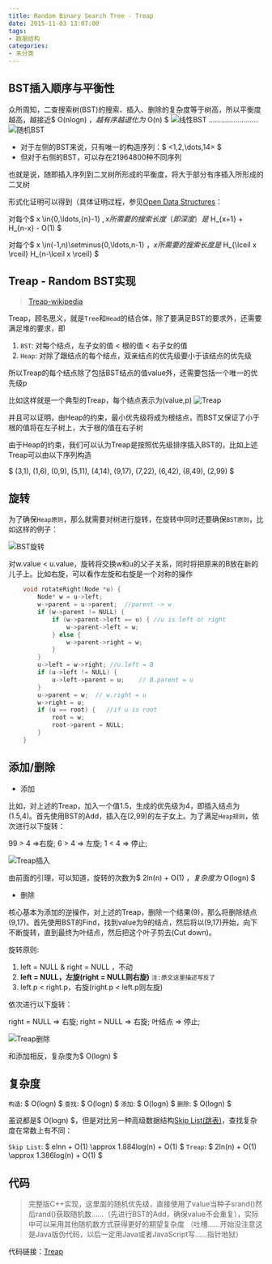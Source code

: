 ```yaml
---
title: Random Binary Search Tree - Treap
date: 2015-11-03 13:07:00
tags:
- 数据结构
categories:
- 未分类
---
```


## BST插入顺序与平衡性

众所周知，二查搜索树(BST)的搜索、插入、删除的复杂度等于树高，所以平衡度越高，越接近$ O(nlogn) $，越有序越退化为$ O(n) $
![线性BST](http://opendatastructures.org/ods-java/img2843.png) ……………………![随机BST](http://opendatastructures.org/ods-java/img2844.png)

+ 对于左侧的BST来说，只有唯一的构造序列：$ <1,2,\dots,14> $
+ 但对于右侧的BST，可以存在21964800种不同序列

也就是说，随即插入序列到二叉树所形成的平衡度，将大于部分有序插入所形成的二叉树


形式化证明可以得到（具体证明过程，参见[Open Data Structures](http://opendatastructures.org/ods-java/7_1_Random_Binary_Search_Tr.html#fig:rbst-records)：

对每个$ x \in\{0,\ldots,{n}-1\} $, x所需要的搜索长度（即深度）是$ H\_{x+1} + H\_{n-x} - O(1) $

对每个$ x \in(-1,n)\setminus\{0,\ldots,n-1\} $，x所需要的搜索长度是$ H\_{\lceil x \rceil} H\_{n-\lceil x \rceil} $

## Treap - Random BST实现

> [Treap-wikipedia](https://en.wikipedia.org/wiki/Treap)

Treap，顾名思义，就是`Tree`和`Head`的结合体，除了要满足BST的要求外，还需要满足堆的要求，即

1. `BST`: 对每个结点，左子女的值 < 根的值 < 右子女的值
2. `Heap`: 对除了跟结点的每个结点，双亲结点的优先级要小于该结点的优先级

所以Treap的每个结点除了包括BST结点的值value外，还需要包括一个唯一的优先级p

比如这样就是一个典型的Treap，每个结点表示为(value,p)
![Treap](http://opendatastructures.org/versions/edition-0.1e/ods-java/img1086.png)

并且可以证明，由Heap的约束，最小优先级将成为根结点，而BST又保证了小于根的值将在左子树上，大于根的值在右子树

由于Heap的约束，我们可以认为Treap是按照优先级排序插入BST的，比如上述Treap可以由以下序列构造

$ (3,1), (1,6), (0,9), (5,11), (4,14), (9,17), (7,22), (6,42), (8,49), (2,99) $


## 旋转

为了确保`Heap原则`，那么就需要对树进行旋转，在旋转中同时还要确保`BST原则`，比如这样的例子：

![BST旋转](http://opendatastructures.org/versions/edition-0.1e/ods-java/img1102.png)

对w.value < u.value，旋转将交换w和u的父子关系，同时将把原来的B放在新的儿子上。比如右旋，可以看作左旋和右旋是一个对称的操作

```cpp
    void rotateRight(Node *u) {
        Node* w = u->left;
        w->parent = u->parent;  //parent -> w
        if (w->parent != NULL) {
            if (w->parent->left == u) { //u is left or right
                w->parent->left = w;
            } else {
                w->parent->right = w;
            }
        }
        u->left = w->right; //u.left = B
        if (u->left != NULL) {
            u->left->parent = u;    // B.parent = u
        }
        u->parent = w;  // w.right = u
        w->right = u;
        if (u == root) {   //if u is root
            root = w;
            root->parent = NULL;
        }
    }
```


## 添加/删除

+ 添加

比如，对上述的Treap，加入一个值1.5，生成的优先级为4，即插入结点为(1.5,4)。首先使用BST的Add，插入在(2,99)的左子女上。为了满足`Heap规则`，依次进行以下旋转：

99 > 4 =>右旋;
6 > 4 => 左旋;
1 < 4 => 停止;

![Treap插入](http://opendatastructures.org/versions/edition-0.1e/ods-java/img1108.png)

由前面的引理，可以知道，旋转的次数为$ 2ln(n) + O(1) $，复杂度为$ O(logn) $


+ 删除

核心基本为添加的逆操作，对上述的Treap，删除一个结果(9)，那么将删除结点(9,17)。首先使用BST的Find，找到value为9的结点，然后将以(9,17)开始，向下不断旋转，直到最终为叶结点，然后把这个叶子剪去(Cut down)。

旋转原则:
1. left = NULL & right = NULL ，不动
2.  **left = NULL，左旋(right = NULL则右旋)**	`注:原文这里描述写反了`
3.  left.p < right.p，右旋(right.p < left.p则左旋)

依次进行以下旋转：

right = NULL => 右旋;
right = NULL => 右旋;
叶结点 => 停止;

![Treap删除](http://opendatastructures.org/versions/edition-0.1e/ods-java/img1114.png)

和添加相反，复杂度为$ O(logn) $

## 复杂度

`构造`: $ O(logn) $
`查找`: $ O(logn) $
`添加`: $ O(logn) $
`删除`: $ O(logn) $

虽说都是$ O(logn) $，但是对比另一种高级数据结构[Skip List(跳表)](https://en.wikipedia.org/wiki/Skip_list)，查找复杂度在常数上有不同：

`Skip List`: $ elnn + O(1) \approx 1.884log(n) + O(1) $
`Treap`: $ 2ln(n) + O(1)  \approx 1.386log(n) + O(1) $

## 代码

> 完整版C++实现，这里面的随机优先级，直接使用了value当种子srand()然后rand()获取随机数……（先进行BST的Add，确保value不会重复），实际中可以采用其他随机数方式获得更好的期望复杂度
（吐槽……开始没注意这是Java版伪代码，以后一定用Java或者JavaScript写……指针地狱）

代码链接：[Treap](http://www.dreampiggy.com/source/413-2/)
